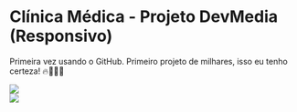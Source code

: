 # Clínica Médica - Projeto DevMedia (Responsivo)
Primeira vez usando o GitHub.
Primeiro projeto de milhares, isso eu tenho certeza! 🔥👨🏻‍💻
<div margin-bottom: 20px>
     <img src="https://user-images.githubusercontent.com/108599877/177053035-5b763e47-8fcd-45ee-8e93-760c15499198.png">
</div>
<div>
     <img src="https://user-images.githubusercontent.com/108599877/177053156-69186103-db7c-48b0-9e71-142dbc814e3f.png">    
</div>
